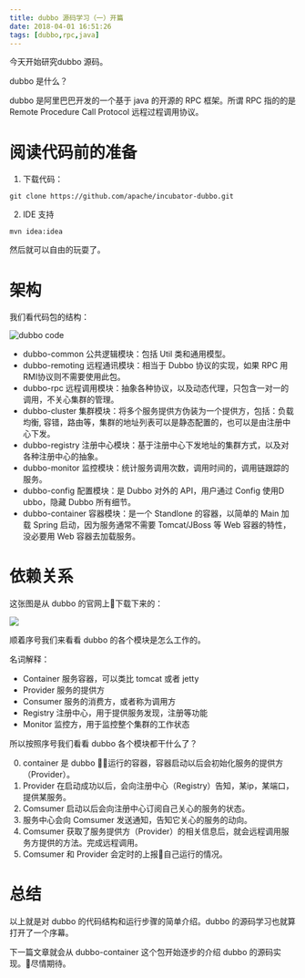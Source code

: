 ```yaml
---
title: dubbo 源码学习（一）开篇
date: 2018-04-01 16:51:26
tags: [dubbo,rpc,java]
---
```


今天开始研究dubbo 源码。

dubbo 是什么？

dubbo 是阿里巴巴开发的一个基于 java 的开源的 RPC 框架。所谓 RPC 指的的是 Remote Procedure Call Protocol 远程过程调用协议。

# 阅读代码前的准备

1. 下载代码：

```
git clone https://github.com/apache/incubator-dubbo.git
```

2. IDE 支持

```
mvn idea:idea
```

然后就可以自由的玩耍了。

# 架构

我们看代码包的结构：

![dubbo code](https://xilidou.oss-cn-beijing.aliyuncs.com/img/dubbo.jpeg)

* dubbo-common 公共逻辑模块：包括 Util 类和通用模型。
* dubbo-remoting 远程通讯模块：相当于 Dubbo 协议的实现，如果 RPC 用 RMI协议则不需要使用此包。
* dubbo-rpc 远程调用模块：抽象各种协议，以及动态代理，只包含一对一的调用，不关心集群的管理。
* dubbo-cluster 集群模块：将多个服务提供方伪装为一个提供方，包括：负载均衡, 容错，路由等，集群的地址列表可以是静态配置的，也可以是由注册中心下发。
* dubbo-registry 注册中心模块：基于注册中心下发地址的集群方式，以及对各种注册中心的抽象。
* dubbo-monitor 监控模块：统计服务调用次数，调用时间的，调用链跟踪的服务。
* dubbo-config 配置模块：是 Dubbo 对外的 API，用户通过 Config 使用D ubbo，隐藏 Dubbo 所有细节。
* dubbo-container 容器模块：是一个 Standlone 的容器，以简单的 Main 加载 Spring 启动，因为服务通常不需要 Tomcat/JBoss 等 Web 容器的特性，没必要用 Web 容器去加载服务。

# 依赖关系

这张图是从 dubbo 的官网上下载下来的：

![](https://xilidou.oss-cn-beijing.aliyuncs.com/img/dubbo-architecture.png)

顺着序号我们来看看 dubbo 的各个模块是怎么工作的。

名词解释：

* Container 服务容器，可以类比 tomcat 或者 jetty
* Provider 服务的提供方
* Consumer 服务的消费方，或者称为调用方
* Registry 注册中心，用于提供服务发现，注册等功能
* Monitor 监控方，用于监控整个集群的工作状态

所以按照序号我们看看 dubbo 各个模块都干什么了？

0. container 是 dubbo 运行的容器，容器启动以后会初始化服务的提供方（Provider）。
1. Provider 在启动成功以后，会向注册中心（Registry）告知，某ip，某端口，提供某服务。
2. Comsumer 启动以后会向注册中心订阅自己关心的服务的状态。
3. 服务中心会向 Comsumer 发送通知，告知它关心的服务的动向。
4. Comsumer 获取了服务提供方（Provider）的相关信息后，就会远程调用服务方提供的方法。完成远程调用。
5. Comsumer 和 Provider 会定时的上报自己运行的情况。

# 总结

以上就是对 dubbo 的代码结构和运行步骤的简单介绍。dubbo 的源码学习也就算打开了一个序幕。

下一篇文章就会从 dubbo-container 这个包开始逐步的介绍 dubbo 的源码实现。尽情期待。



